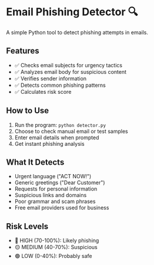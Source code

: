 # Email Phishing Detector 🔍

A simple Python tool to detect phishing attempts in emails.

## Features
- ✅ Checks email subjects for urgency tactics
- ✅ Analyzes email body for suspicious content  
- ✅ Verifies sender information
- ✅ Detects common phishing patterns
- ✅ Calculates risk score

## How to Use
1. Run the program: `python detector.py`
2. Choose to check manual email or test samples
3. Enter email details when prompted
4. Get instant phishing analysis

## What It Detects
- Urgent language ("ACT NOW!")
- Generic greetings ("Dear Customer")
- Requests for personal information
- Suspicious links and domains
- Poor grammar and scam phrases
- Free email providers used for business

## Risk Levels
- 🔴 HIGH (70-100%): Likely phishing
- 🟡 MEDIUM (40-70%): Suspicious
- 🟢 LOW (0-40%): Probably safe

